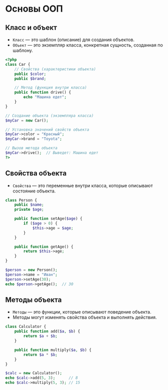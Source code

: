 # Основы ООП

## Класс и объект
- `Класс` — это шаблон (описание) для создания объектов.
- `Объект` — это экземпляр класса, конкретная сущность, созданная по шаблону.

```php
<?php
class Car {
    // Свойства (характеристики объекта)
    public $color;
    public $brand;

    // Метод (функция внутри класса)
    public function drive() {
        echo "Машина едет";
    }
}

// Создание объекта (экземпляра класса)
$myCar = new Car();

// Установка значений свойств объекта
$myCar->color = "Красный";
$myCar->brand = "Toyota";

// Вызов метода объекта
$myCar->drive();  // Выведет: Машина едет
?>
```


## Свойства объекта
- `Свойства` — это переменные внутри класса, которые описывают состояние объекта.
```php
class Person {
    public $name;
    private $age;

    public function setAge($age) {
        if ($age > 0) {
            $this->age = $age;
        }
    }

    public function getAge() {
        return $this->age;
    }
}

$person = new Person();
$person->name = "Иван";
$person->setAge(30);
echo $person->getAge();  // 30
```


## Методы объекта
- `Методы` — это функции, которые описывают поведение объекта.
- Методы могут изменять свойства объекта и выполнять действия.
```php
class Calculator {
    public function add($a, $b) {
        return $a + $b;
    }

    public function multiply($a, $b) {
        return $a * $b;
    }
}

$calc = new Calculator();
echo $calc->add(5, 3);      // 8
echo $calc->multiply(5, 3); // 15
```
